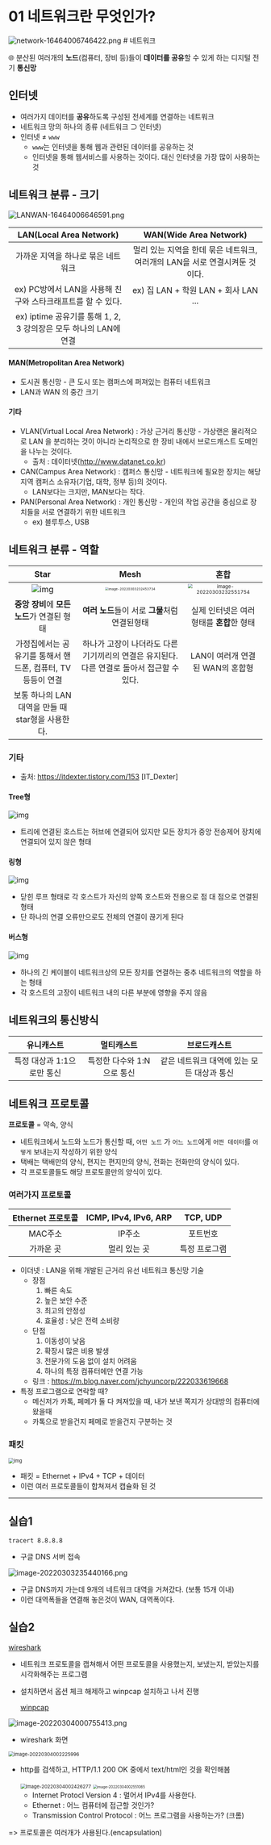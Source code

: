# 01 네트워크란 무엇인가?

<img src="01 네트워크란 무엇인가.assets/network-16464006746422.png" alt="network-16464006746422.png">
# 네트워크

🌐 분산된 여러개의 **노드**(컴퓨터, 장비 등)들이 **데이터를 공유**할 수 있게 하는 디지털 전기 **통신망**




## 인터넷

- 여러가지 데이터를 **공유**하도록 구성된 전세계를 연결하는 네트워크
- 네트워크 망의 하나의 종류 (네트워크 ⊃ 인터넷)
- 인터넷 ≠ `www`
  - `www`는 인터넷을 통해 웹과 관련된 데이터를 공유하는 것
  - 인터넷을 통해 웹서비스를 사용하는 것이다. 대신 인터넷을 가장 많이 사용하는 것



## 네트워크 분류 - 크기
<img src="01 네트워크란 무엇인가.assets/LANWAN-16464006646591.png" alt="LANWAN-16464006646591.png">

|                   LAN(Local Area Network)                    |                    WAN(Wide Area Network)                    |
| :----------------------------------------------------------: | :----------------------------------------------------------: |
|              가까운 지역을 하나로 묶은 네트워크              | 멀리 있는 지역을 한데 묶은 네트워크, 여러개의 LAN을 서로 연결시켜둔 것이다. |
| ex) PC방에서 LAN을 사용해 친구와 스타크래프트를 할 수 있다.  |             ex) 집 LAN + 학원 LAN + 회사 LAN ...             |
| ex) iptime 공유기를 통해 1, 2, 3 강의장은 모두 하나의 LAN에 연결 |                                                              |



#### MAN(Metropolitan Area Network)

- 도시권 통신망 - 큰 도시 또는 캠퍼스에 퍼져있는 컴퓨터 네트워크
- LAN과 WAN 의 중간 크기



#### 기타

- VLAN(Virtual Local Area Network) : 가상 근거리 통신망 - 가상랜은 물리적으로 LAN 을 분리하는 것이 아니라 논리적으로 한 장비 내에서 브로드캐스트 도메인을 나누는 것이다.
  - 출처 : 데이터넷(http://www.datanet.co.kr)
- CAN(Campus Area Network) : 캠퍼스 통신망 - 네트워크에 필요한 장치는 해당 지역 캠퍼스 소유자(기업, 대학, 정부 등)의 것이다.
  - LAN보다는 크지만, MAN보다는 작다.
- PAN(Personal Area Network) : 개인 통신망 - 개인의 작업 공간을 중심으로 장치들을 서로 연결하기 위한 네트워크
  - ex) 블루투스, USB





## 네트워크 분류 - 역할

|                             Star                             |                             Mesh                             |                             혼합                             |
| :----------------------------------------------------------: | :----------------------------------------------------------: | :----------------------------------------------------------: |
| ![img](https://t1.daumcdn.net/cfile/tistory/2245E8505668EC8904) | <img src="01 네트워크란 무엇인가.assets/image-20220303232453734.png" alt="image-20220303232453734" style="zoom:40%;" /> | <img src="01 네트워크란 무엇인가.assets/image-20220303232551754.png" alt="image-20220303232551754" style="zoom:60%;" /> |
|         **중앙 장비**에 **모든 노드**가 연결된 형태          |        **여러 노드**들이 서로 **그물**처럼 연결된형태        |          실제 인터넷은 여러 형태를 **혼합**한 형태           |
| 가정집에서는 공유기를 통해서 핸드폰, 컴퓨터, TV 등등이 연결  | 하나가 고장이 나더라도 다른 기기끼리의 연결은 유지된다. 다른 연결로 돌아서 접근할 수 있다. |               LAN이 여러개 연결된 WAN의 혼합형               |
|      보통 하나의 LAN 대역을 만들 때 star형을 사용한다.       |                                                              |                                                              |



### 기타

- 출처: https://itdexter.tistory.com/153 [IT_Dexter]



#### Tree형

![img](https://t1.daumcdn.net/cfile/tistory/2549FD505668EC8C01)

- 트리에 연결된 호스트는 허브에 연결되어 있지만 모든 장치가 중앙 전송제어 장치에 연결되어 있지 않은 형태



#### 링형

![img](https://t1.daumcdn.net/cfile/tistory/254385505668EC8E06)

- 닫힌 루프 형태로 각 호스트가 자신의 양쪽 호스트와 전용으로 점 대 점으로 연결된 형태
- 단 하나의 연결 오류만으로도 전체의 연결이 끊기게 된다



#### 버스형

![img](https://t1.daumcdn.net/cfile/tistory/277F67505668EC8B37)

- 하나의 긴 케이블이 네트워크상의 모든 장치를 연결하는 중추 네트워크의 역할을 하는 형태
- 각 호스트의 고장이 네트워크 내의 다른 부분에 영향을 주지 않음





## 네트워크의 통신방식

|         유니캐스트         |         멀티캐스트         |                브로드캐스트                |
| :------------------------: | :------------------------: | :----------------------------------------: |
| 특정 대상과 1:1으로만 통신 | 특정한 다수와 1:N으로 통신 | 같은 네트워크 대역에 있는 모든 대상과 통신 |





## 네트워크 프로토콜

**프로토콜** = 약속, 양식

- 네트워크에서 노드와 노드가 통신할 때, `어떤 노드` 가 `어느 노드`에게 `어떤 데이터`를 `어떻게` 보내는지 작성하기 위한 양식
- 택배는 택배만의 양식, 편지는 편지만의 양식, 전화는 전화만의 양식이 있다.
- 각 프로토콜들도 해당 프로토콜만의 양식이 있다.



### 여러가지 프로토콜

| Ethernet 프로토콜 | ICMP, IPv4, IPv6, ARP |   TCP, UDP    |
| :---------------: | :-------------------: | :-----------: |
|      MAC주소      |        IP주소         |   포트번호    |
|     가까운 곳     |     멀리 있는 곳      | 특정 프로그램 |

- 이더넷 : LAN을 위해 개발된 근거리 유선 네트워크 통신망 기술
  - 장점
    1. 빠른 속도
    2. 높은 보안 수준
    3. 최고의 안정성 
    4. 효율성 : 낮은 전력 소비량
  - 단점
    1. 이동성이 낮음
    2. 확장시 많은 비용 발생
    3. 전문가의 도움 없이 설치 어려움
    4. 하나의 특정 컴퓨터에만 연결 가능
  - 링크 : https://m.blog.naver.com/jchyuncorp/222033619668
- 특정 프로그램으로 연락할 때?
  - 메신저가 카톡, 페메가 둘 다 켜져있을 때, 내가 보낸 쪽지가 상대방의 컴퓨터에 왔을때
  - 카톡으로 받을건지 페메로 받을건지 구분하는 것



### 패킷

<img src="https://asec.ahnlab.com/wp-content/uploads/tistory/0156_157a59464e9e64020e.jpg" alt="img" style="zoom:67%;" />

- 패킷 = Ethernet + IPv4 + TCP + 데이터
- 이런 여러 프로토콜들이 합쳐져서 캡슐화 된 것



------



## 실습1

`tracert 8.8.8.8`

- 구글 DNS 서버 접속

<img src="01 네트워크란 무엇인가.assets/image-20220303235440166.png" alt="image-20220303235440166.png">

- 구글 DNS까지 가는데 9개의 네트워크 대역을 거쳐갔다. (보통 15개 이내)
- 이런 대역폭들을 연결해 놓은것이 WAN, 대역폭이다.



## 실습2

[wireshark]( https://www.wireshark.org/#download)

- 네트워크 프로토콜을 캡쳐해서 어떤 프로토콜을 사용했는지, 보냈는지, 받았는지를 시각화해주는 프로그램

- 설치하면서 옵션 체크 해제하고 winpcap 설치하고 나서 진행

  [winpcap](https://www.winpcap.org/install/default.htm)

<img src="01 네트워크란 무엇인가.assets/image-20220304000755413.png" alt="image-20220304000755413.png">


- wireshark 화면

<img src="01 네트워크란 무엇인가.assets/image-20220304002225996.png" alt="image-20220304002225996" style="zoom:67%;" />

- http를 검색하고, HTTP/1.1 200 OK 중에서 text/html인 것을 확인해봄

  <img src="01 네트워크란 무엇인가.assets/image-20220304002426277.png" alt="image-20220304002426277" style="zoom:67%;" />

  <img src="01 네트워크란 무엇인가.assets/image-20220304002551065.png" alt="image-20220304002551065" style="zoom: 50%;" />

  - Internet Protocl Version 4 : 멀어서 IPv4를 사용한다.
  - Ethernet : 어느 컴퓨터에 접근할 것인가?
  - Transmission Control Protocol : 어느 프로그램을 사용하는가? (크롬)

=> 프로토콜은 여러개가 사용된다.(encapsulation)